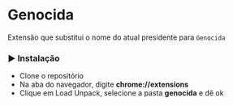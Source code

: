 # Genocida
Extensão que substitui o nome do atual presidente para `Genocida`

### ▶️ Instalação
- Clone o repositório<br>
- Na aba do navegador, digite <b>chrome://extensions</b><br>
- Clique em Load Unpack, selecione a pasta <b>genocida</b> e dê ok<br>

